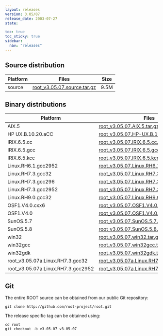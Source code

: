 ```yaml
---
layout: releases
version: 3.05/07
release_date: 2003-07-27
state:

toc: true
toc_sticky: true
sidebar:
  nav: "releases"
---
```



## Source distribution

| Platform       | Files | Size |
|-----------|-------|-----|
| source | [root_v3.05.07.source.tar.gz](https://root.cern/download/root_v3.05.07.source.tar.gz) | 9.5M |


## Binary distributions

| Platform       | Files | Size |
|-----------|-------|-----|
| AIX.5 | [root_v3.05.07.AIX.5.tar.gz](https://root.cern/download/root_v3.05.07.AIX.5.tar.gz) |  17M |
| HP UX.B.10.20.aCC | [root_v3.05.07.HP-UX.B.10.20.aCC.tar.gz](https://root.cern/download/root_v3.05.07.HP-UX.B.10.20.aCC.tar.gz) |  23M |
| IRIX.6.5.cc | [root_v3.05.07.IRIX.6.5.cc.tar.gz](https://root.cern/download/root_v3.05.07.IRIX.6.5.cc.tar.gz) |  16M |
| IRIX.6.5.gcc | [root_v3.05.07.IRIX.6.5.gcc.tar.gz](https://root.cern/download/root_v3.05.07.IRIX.6.5.gcc.tar.gz) |  18M |
| IRIX.6.5.kcc | [root_v3.05.07.IRIX.6.5.kcc.tar.gz](https://root.cern/download/root_v3.05.07.IRIX.6.5.kcc.tar.gz) |  17M |
| Linux.RH6.1.gcc2952 | [root_v3.05.07.Linux.RH6.1.gcc2952.tar.gz](https://root.cern/download/root_v3.05.07.Linux.RH6.1.gcc2952.tar.gz) |  14M |
| Linux.RH7.3.gcc32 | [root_v3.05.07.Linux.RH7.3.gcc32.tar.gz](https://root.cern/download/root_v3.05.07.Linux.RH7.3.gcc32.tar.gz) |  13M |
| Linux.RH7.3.gcc296 | [root_v3.05.07.Linux.RH7.3.gcc296.tar.gz](https://root.cern/download/root_v3.05.07.Linux.RH7.3.gcc296.tar.gz) |  17M |
| Linux.RH7.3.gcc2952 | [root_v3.05.07.Linux.RH7.3.gcc2952.tar.gz](https://root.cern/download/root_v3.05.07.Linux.RH7.3.gcc2952.tar.gz) |  15M |
| Linux.RH9.0.gcc32 | [root_v3.05.07.Linux.RH9.0.gcc32.tar.gz](https://root.cern/download/root_v3.05.07.Linux.RH9.0.gcc32.tar.gz) |  13M |
| OSF1.V4.0.cxx6 | [root_v3.05.07.OSF1.V4.0.cxx6.tar.gz](https://root.cern/download/root_v3.05.07.OSF1.V4.0.cxx6.tar.gz) |  18M |
| OSF1.V4.0 | [root_v3.05.07.OSF1.V4.0.tar.gz](https://root.cern/download/root_v3.05.07.OSF1.V4.0.tar.gz) |  20M |
| SunOS.5.7 | [root_v3.05.07.SunOS.5.7.tar.gz](https://root.cern/download/root_v3.05.07.SunOS.5.7.tar.gz) |  19M |
| SunOS.5.8 | [root_v3.05.07.SunOS.5.8.tar.gz](https://root.cern/download/root_v3.05.07.SunOS.5.8.tar.gz) |  17M |
| win32 | [root_v3.05.07.win32.tar.gz](https://root.cern/download/root_v3.05.07.win32.tar.gz) |  14M |
| win32gcc | [root_v3.05.07.win32gcc.tar.gz](https://root.cern/download/root_v3.05.07.win32gcc.tar.gz) |  17M |
| win32gdk | [root_v3.05.07.win32gdk.tar.gz](https://root.cern/download/root_v3.05.07.win32gdk.tar.gz) |  14M |
| root_v3.05.07a.Linux.RH7.3.gcc32 | [root_v3.05.07a.Linux.RH7.3.gcc32.tar.gz](https://root.cern/download/root_v3.05.07a.Linux.RH7.3.gcc32.tar.gz) |  14M |
| root_v3.05.07a.Linux.RH7.3.gcc2952 | [root_v3.05.07a.Linux.RH7.3.gcc2952.tar.gz](https://root.cern/download/root_v3.05.07a.Linux.RH7.3.gcc2952.tar.gz) |  15M |


## Git
The entire ROOT source can be obtained from our public Git repository:

~~~
git clone http://github.com/root-project/root.git
~~~
The release specific tag can be obtained using:
~~~
cd root
git checkout -b v3-05-07 v3-05-07
~~~


